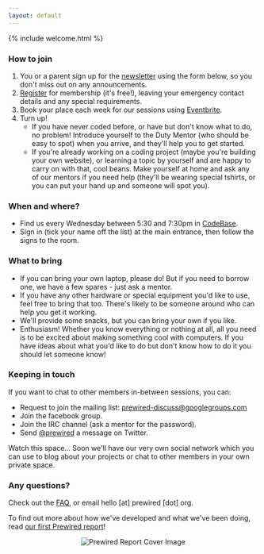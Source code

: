 ```yaml
---
layout: default
---
```


{% include welcome.html %}

### How to join

1. You or a parent sign up for the [newsletter](#newsletter) using the form below, so you don't miss out on any announcements.
2. [Register](membership.html) for membership (it's free!), leaving your emergency contact details and any special requirements.
3. Book your place each week for our sessions using [Eventbrite](https://www.eventbrite.co.uk/e/prewired-registration-15338031465).
4. Turn up!
    - If you have never coded before, or have but don't know what to do, no problem! Introduce yourself to the Duty Mentor (who should be easy to spot) when you arrive, and they'll help you to get started.
    - If you're already working on a coding project (maybe you're building your own website), or learning a topic by yourself and are happy to carry on with that, cool beans. Make yourself at home and ask any of our mentors if you need help (they'll be wearing special tshirts, or you can put your hand up and someone will spot you).

### When and where?

- Find us every Wednesday between 5:30 and 7:30pm in [CodeBase](https://www.google.co.uk/maps/place/CodeBase/@55.946414,-3.200923,15z/data=!4m2!3m1!1s0x0:0x5727e05b4321b9f6?sa=X&ei=wNayVLb3KsLP7QbmmYGIBA&ved=0CHQQ_BIwDg).
- Sign in (tick your name off the list) at the main entrance, then follow the signs to the room.

### What to bring

- If you can bring your own laptop, please do! But if you need to borrow one, we have a few spares - just ask a mentor.
- If you have any other hardware or special equipment you'd like to use, feel free to bring that too. There's likely to be someone around who can help you get it working.
- We'll provide some snacks, but you can bring your own if you like.
- Enthusiasm! Whether you know everything or nothing at all, all you need is to be excited about making something cool with computers. If you have ideas about what you'd like to do but don't know how to do it you should let someone know!

### Keeping in touch

If you want to chat to other members in-between sessions, you can:

- Request to join the mailing list: prewired-discuss@googlegroups.com
- Join the facebook group.
- Join the IRC channel (ask a mentor for the password).
- Send [@prewired](http://twitter.com/prewired) a message on Twitter.

Watch this space... Soon we'll have our very own social network which you can use to blog about your projects or chat to other members in your own private space.

### Any questions?

Check out the [FAQ](faq.html), or email hello [at] prewired [dot] org.

To find out more about how we've developed and what we've been doing, read [our first Prewired report](/assets/prewired-for-web.pdf)!

<div align="center">
<img src="img/report_cover.png" alt="Prewired Report Cover Image"/>
</div>

